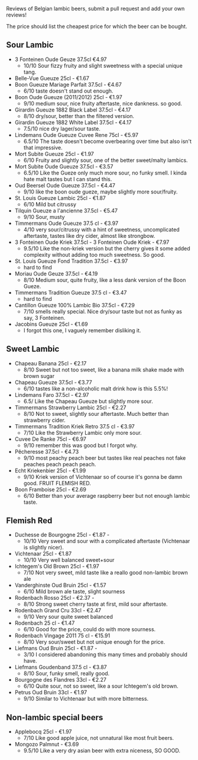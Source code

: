 Reviews of Belgian lambic beers, submit a pull request and add your own reviews!

The price should list the cheapest price for which the beer can be bought.

## Sour Lambic
* 3 Fonteinen Oude Geuze 37.5cl €4.97
  - 10/10 Sour fizzy fruity and slight sweetness with a special unique tang.
* Belle-Vue Gueuze 25cl - €1.67
* Boon Gueuze Mariage Parfait 37.5cl - €4.67
  - 6/10 taste doesn't stand out enough.
* Boon Oude Gueuze (2011/2012) 25cl - €1.97
  - 9/10 medium sour, nice fruity aftertaste, nice dankness. so good.
* Girardin Gueuze 1882 Black Label 37.5cl - €4.17
  - 8/10 dry/sour, better than the filtered version.
* Girardin Gueuze 1882 White Label 37.5cl - €4.17
  - 7.5/10 nice dry lager/sour taste.
* Lindemans Oude Gueuze Cuvee Rene 75cl - €5.97
  - 6.5/10 The taste doesn't become overbearing over time but also isn't that impressive.
* Mort Subite Gueuze 25cl - €1.97
  - 6/10 Fruity and slightly sour, one of the better sweet/malty lambics.
* Mort Subite Oude Gueuze 37.5cl - €3.57
  - 6.5/10 Like the Gueze only much more sour, no funky smell. I kinda hate malt tastes but I can stand this.
* Oud Beersel Oude Gueuze 37.5cl - €4.47
  - 9/10 like the boon oude gueze, maybe slightly more sour/fruity.
* St. Louis Gueuze Lambic 25cl - €1.87
  - 6/10 Mild but citrussy
* Tilquin Gueuze a l'ancienne 37.5cl - €5.47
  - 9/10 Sour, musty
* Timmermans Oude Gueuze 37.5 cl - €3.97
  - 4/10 very sour/citrussy with a hint of sweetness, uncomplicated aftertaste, tastes like dry cider, almost like strongbow.
* 3 Fonteinen Oude Kriek 37.5cl - 3 Fonteinen Oude Kriek - €7.97
  - 9.5/10 Like the non-kriek version but the cherry gives it some added complexity without adding too much sweetness. So good.
* St. Louis Gueuze Fond Tradition 37.5cl - €3.97
  - hard to find
* Moriau Oude Geuze 37.5cl - €4.19
  - 8/10 Medium sour, quite fruity, like a less dank version of the Boon Gueze.
* Timmermans Tradition Gueuze 37.5 cl - €3.47
  - hard to find
* Cantillon Gueuze 100% Lambic Bio 37.5cl - €7.29
  - 7/10 smells really special. Nice dry/sour taste but not as funky as say, 3 Fonteinen.
* Jacobins Gueuze 25cl - €1.69
  - I forgot this one, I vaguely remember disliking it.

## Sweet Lambic
* Chapeau Banana 25cl - €2.17
  - 8/10 Sweet but not too sweet, like a banana milk shake made with brown sugar
* Chapeau Gueuze 37.5cl - €3.77
  - 6/10 tastes like a non-alcoholic malt drink how is this 5.5%!
* Lindemans Faro 37.5cl - €2.97
  - 6.5/ Like the Chapeau Gueuze but slightly more sour.
* Timmermans Strawberry Lambic 25cl - €2.27
  - 8/10 Not to sweet, slightly sour aftertaste. Much better than strawberry cider.
* Timmermans Tradition Kriek Retro 37.5 cl - €3.97
  - 7/10 Like the Strawberry Lambic only more sour.
* Cuvee De Ranke 75cl - €6.97
  - 9/10 remember this was good but I forgot why.
* Pêcheresse 37.5cl - €4.73
  - 9/10 most peachy peach beer but tastes like real peaches not fake peaches peach peach peach.
* Echt Kriekenbier 25cl - €1.99
  - 9/10 Kriek version of Vichtenaar so of course it's gonna be damn good. FRUIT FLEMISH RED.
* Boon Framboise 25cl - €2.69
  - 6/10 Better than your average raspberry beer but not enough lambic taste.


## Flemish Red
* Duchesse de Bourgogne 25cl - €1.87 -
  - 10/10 Very sweet and sour with a complicated aftertaste (Vichtenaar is slightly nicer).
* Vichtenaar 25cl - €1.87
  - 10/10 Very well balanced sweet+sour
* Ichtegem's Old Brown 25cl - €1.97
  - 7/10 Not very sweet, mild taste like a reallo good non-lambic brown ale
* Vanderghinste Oud Bruin 25cl - €1.57
  - 6/10 Mild brown ale taste, slight sourness
* Rodenbach Rosso 25cl - €2.37 -
  - 8/10 Strong sweet cherry taste at first, mild sour aftertaste.
* Rodenbach Grand Cru 33cl - €2.47
  - 9/10 Very sour quite sweet balanced
* Rodenbach 25 cl - €1.47
  - 6/10 Good for the price, could do with more sourness.
* Rodenbach Vingage 2011 75 cl - €15.91
  - 8/10 Very sour/sweet but not unique enough for the price.
* Liefmans Oud Bruin 25cl - €1.87 -
  - 3/10 I considered abandoning this many times and probably should have.
* Liefmans Goudenband 37.5 cl - €3.87
  - 8/10 Sour, funky smell, really good.
* Bourgogne des Flandres 33cl - €2.27
  - 6/10 Quite sour, not so sweet, like a sour Ichtegem's old brown.
* Petrus Oud Bruin 33cl - €1.97
  - 9/10 Similar to Vichtenaar but with more bitterness.

## Non-lambic special beers
* Applebocq 25cl - €1.97
  - 7/10 Like good apple juice, not unnatural like most fruit beers.
* Mongozo Palmnut - €3.69
  - 9.5/10 Like a very dry asian beer with extra niceness, SO GOOD.

